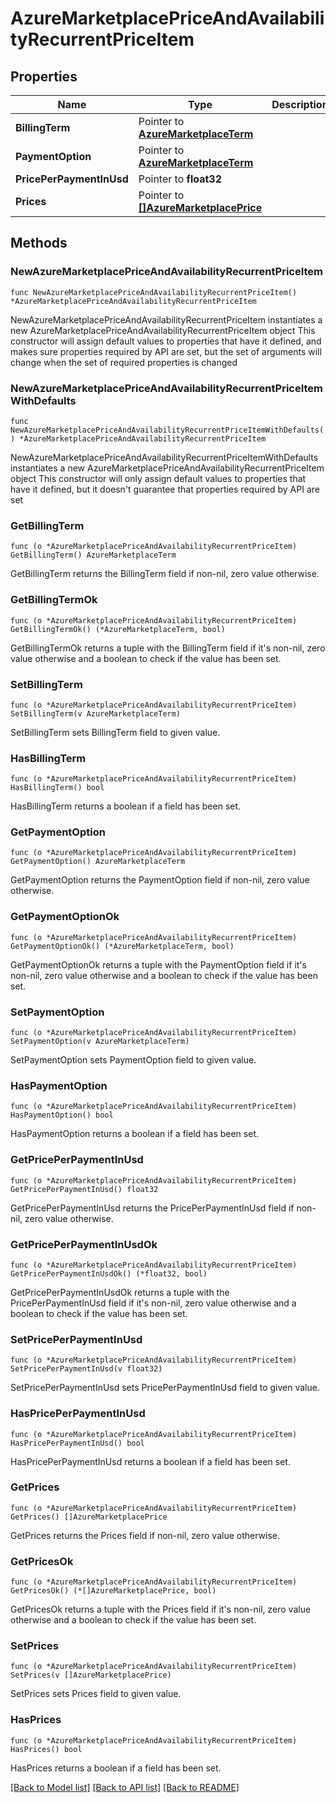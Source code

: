 # AzureMarketplacePriceAndAvailabilityRecurrentPriceItem

## Properties

Name | Type | Description | Notes
------------ | ------------- | ------------- | -------------
**BillingTerm** | Pointer to [**AzureMarketplaceTerm**](AzureMarketplaceTerm.md) |  | [optional] 
**PaymentOption** | Pointer to [**AzureMarketplaceTerm**](AzureMarketplaceTerm.md) |  | [optional] 
**PricePerPaymentInUsd** | Pointer to **float32** |  | [optional] 
**Prices** | Pointer to [**[]AzureMarketplacePrice**](AzureMarketplacePrice.md) |  | [optional] 

## Methods

### NewAzureMarketplacePriceAndAvailabilityRecurrentPriceItem

`func NewAzureMarketplacePriceAndAvailabilityRecurrentPriceItem() *AzureMarketplacePriceAndAvailabilityRecurrentPriceItem`

NewAzureMarketplacePriceAndAvailabilityRecurrentPriceItem instantiates a new AzureMarketplacePriceAndAvailabilityRecurrentPriceItem object
This constructor will assign default values to properties that have it defined,
and makes sure properties required by API are set, but the set of arguments
will change when the set of required properties is changed

### NewAzureMarketplacePriceAndAvailabilityRecurrentPriceItemWithDefaults

`func NewAzureMarketplacePriceAndAvailabilityRecurrentPriceItemWithDefaults() *AzureMarketplacePriceAndAvailabilityRecurrentPriceItem`

NewAzureMarketplacePriceAndAvailabilityRecurrentPriceItemWithDefaults instantiates a new AzureMarketplacePriceAndAvailabilityRecurrentPriceItem object
This constructor will only assign default values to properties that have it defined,
but it doesn't guarantee that properties required by API are set

### GetBillingTerm

`func (o *AzureMarketplacePriceAndAvailabilityRecurrentPriceItem) GetBillingTerm() AzureMarketplaceTerm`

GetBillingTerm returns the BillingTerm field if non-nil, zero value otherwise.

### GetBillingTermOk

`func (o *AzureMarketplacePriceAndAvailabilityRecurrentPriceItem) GetBillingTermOk() (*AzureMarketplaceTerm, bool)`

GetBillingTermOk returns a tuple with the BillingTerm field if it's non-nil, zero value otherwise
and a boolean to check if the value has been set.

### SetBillingTerm

`func (o *AzureMarketplacePriceAndAvailabilityRecurrentPriceItem) SetBillingTerm(v AzureMarketplaceTerm)`

SetBillingTerm sets BillingTerm field to given value.

### HasBillingTerm

`func (o *AzureMarketplacePriceAndAvailabilityRecurrentPriceItem) HasBillingTerm() bool`

HasBillingTerm returns a boolean if a field has been set.

### GetPaymentOption

`func (o *AzureMarketplacePriceAndAvailabilityRecurrentPriceItem) GetPaymentOption() AzureMarketplaceTerm`

GetPaymentOption returns the PaymentOption field if non-nil, zero value otherwise.

### GetPaymentOptionOk

`func (o *AzureMarketplacePriceAndAvailabilityRecurrentPriceItem) GetPaymentOptionOk() (*AzureMarketplaceTerm, bool)`

GetPaymentOptionOk returns a tuple with the PaymentOption field if it's non-nil, zero value otherwise
and a boolean to check if the value has been set.

### SetPaymentOption

`func (o *AzureMarketplacePriceAndAvailabilityRecurrentPriceItem) SetPaymentOption(v AzureMarketplaceTerm)`

SetPaymentOption sets PaymentOption field to given value.

### HasPaymentOption

`func (o *AzureMarketplacePriceAndAvailabilityRecurrentPriceItem) HasPaymentOption() bool`

HasPaymentOption returns a boolean if a field has been set.

### GetPricePerPaymentInUsd

`func (o *AzureMarketplacePriceAndAvailabilityRecurrentPriceItem) GetPricePerPaymentInUsd() float32`

GetPricePerPaymentInUsd returns the PricePerPaymentInUsd field if non-nil, zero value otherwise.

### GetPricePerPaymentInUsdOk

`func (o *AzureMarketplacePriceAndAvailabilityRecurrentPriceItem) GetPricePerPaymentInUsdOk() (*float32, bool)`

GetPricePerPaymentInUsdOk returns a tuple with the PricePerPaymentInUsd field if it's non-nil, zero value otherwise
and a boolean to check if the value has been set.

### SetPricePerPaymentInUsd

`func (o *AzureMarketplacePriceAndAvailabilityRecurrentPriceItem) SetPricePerPaymentInUsd(v float32)`

SetPricePerPaymentInUsd sets PricePerPaymentInUsd field to given value.

### HasPricePerPaymentInUsd

`func (o *AzureMarketplacePriceAndAvailabilityRecurrentPriceItem) HasPricePerPaymentInUsd() bool`

HasPricePerPaymentInUsd returns a boolean if a field has been set.

### GetPrices

`func (o *AzureMarketplacePriceAndAvailabilityRecurrentPriceItem) GetPrices() []AzureMarketplacePrice`

GetPrices returns the Prices field if non-nil, zero value otherwise.

### GetPricesOk

`func (o *AzureMarketplacePriceAndAvailabilityRecurrentPriceItem) GetPricesOk() (*[]AzureMarketplacePrice, bool)`

GetPricesOk returns a tuple with the Prices field if it's non-nil, zero value otherwise
and a boolean to check if the value has been set.

### SetPrices

`func (o *AzureMarketplacePriceAndAvailabilityRecurrentPriceItem) SetPrices(v []AzureMarketplacePrice)`

SetPrices sets Prices field to given value.

### HasPrices

`func (o *AzureMarketplacePriceAndAvailabilityRecurrentPriceItem) HasPrices() bool`

HasPrices returns a boolean if a field has been set.


[[Back to Model list]](../README.md#documentation-for-models) [[Back to API list]](../README.md#documentation-for-api-endpoints) [[Back to README]](../README.md)


